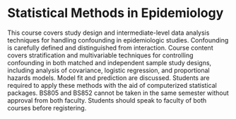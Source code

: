 # Statistical Methods in Epidemiology
This course covers study design and intermediate-level data analysis techniques for handling confounding in epidemiologic studies. Confounding is carefully defined and distinguished from interaction. Course content covers stratification and multivariable techniques for controlling confounding in both matched and independent sample study designs, including analysis of covariance, logistic regression, and proportional hazards models. Model fit and prediction are discussed. Students are required to apply these methods with the aid of computerized statistical packages. BS805 and BS852 cannot be taken in the same semester without approval from both faculty. Students should speak to faculty of both courses before registering.

